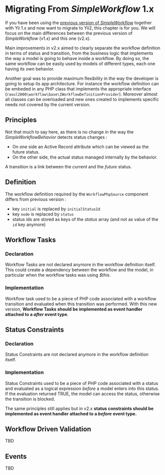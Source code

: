 # Migrating From *SimpleWorkflow* 1.x

If you have been using the [previous version of *SimpleWorkflow*](http://s172418307.onlinehome.fr/project/sandbox/www/index.php?r=simpleWorkflow/page&view=home) 
together with Yii 1.x and now want to migrate to Yii2, this chapter is for you. We will focus on the main differences between the
previous version of *SimpleWorkflow* (v1.x) and this one (v2.x).

Main improvements in v2.x aimed to clearly separate the workflow definition in terms of status and transition, from the business logic
that implements the way a model is going to behave inside a workflow. By doing so, the same workflow can be easily used by models of different
types, each one having its own behavior.  

Another goal was to provide maximum flexibility in the way the developer is going to setup its app architecture. For instance the workflow definition
can be embeded in any PHP class that implements the appropriate interface (`raoul2000\workflow\base\IWorkflowDefinitionProvider`). Moreover almost
all classes can be overloaded and new ones created to implements specific needs not covered by the current version. 


## Principles

Not that much to say here, as there is no change in the way the *SimpleWorkflowBehavior* detects status changes :

- On one side an Active Record attribute which can be viewed as the future status. 
- On the other side, the actual status managed internally by the behavior.

A transition is a link between the *current* and the *future* status.  

## Definition
The workflow definition required by the `WorkflowPhpSource` component differs from previous version : 

- key `initial` is replaced by `initialStatusId`
- key `node` is replaced by `status`
- status ids are stored as keys of the *status* array (and not as value of the `id` key anymore)

## Workflow Tasks

### Declaration

Workflow Tasks are not declared anymore in the workflow definition itself. This could create a dependency between the workflow and the 
model, in particular when the workflow tasks was using *$this*. 

### Implementation

Workflow task used to be a piece of PHP code associated with a workflow transition and evaluated when this transition was performed.
With this new version, **Workflow Tasks should be implemented as event handler attached to a *after* event type**.

## Status Constraints
### Declaration
Status Constraints are not declared anymore in the workflow definition itself. 

### Implementation
Status Constraints used to be a piece of PHP code associated with a status and evaluated as a logical expression *before* a model enters 
into this status. If the evaluation returned TRUE, the model can access the status, otherwise the transition is blocked.

The same principles still applies but in v2.x **status constraints should be implemented as event handler attached to a *before* event type.**


## Workflow Driven Validation

TBD

## Events

TBD
 